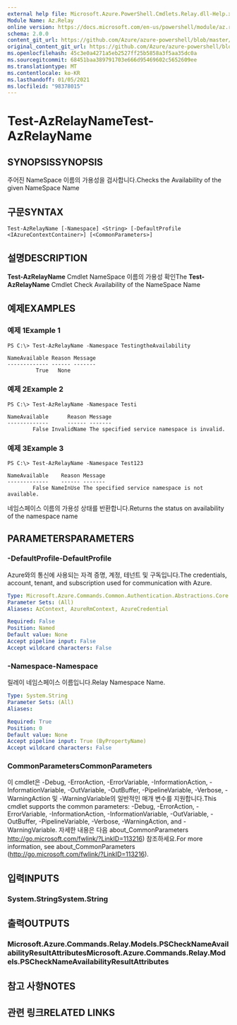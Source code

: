 ```yaml
---
external help file: Microsoft.Azure.PowerShell.Cmdlets.Relay.dll-Help.xml
Module Name: Az.Relay
online version: https://docs.microsoft.com/en-us/powershell/module/az.relay/test-azrelayname
schema: 2.0.0
content_git_url: https://github.com/Azure/azure-powershell/blob/master/src/Relay/Relay/help/Test-AzRelayName.md
original_content_git_url: https://github.com/Azure/azure-powershell/blob/master/src/Relay/Relay/help/Test-AzRelayName.md
ms.openlocfilehash: 45c3e0a4271a5eb2527ff25b5858a3f5aa35dc0a
ms.sourcegitcommit: 68451baa389791703e666d95469602c5652609ee
ms.translationtype: MT
ms.contentlocale: ko-KR
ms.lasthandoff: 01/05/2021
ms.locfileid: "98378015"
---
```

# <span data-ttu-id="dcc01-101">Test-AzRelayName</span><span class="sxs-lookup"><span data-stu-id="dcc01-101">Test-AzRelayName</span></span>

## <span data-ttu-id="dcc01-102">SYNOPSIS</span><span class="sxs-lookup"><span data-stu-id="dcc01-102">SYNOPSIS</span></span>
<span data-ttu-id="dcc01-103">주어진 NameSpace 이름의 가용성을 검사합니다.</span><span class="sxs-lookup"><span data-stu-id="dcc01-103">Checks the Availability of the given NameSpace Name</span></span>

## <span data-ttu-id="dcc01-104">구문</span><span class="sxs-lookup"><span data-stu-id="dcc01-104">SYNTAX</span></span>

```
Test-AzRelayName [-Namespace] <String> [-DefaultProfile <IAzureContextContainer>] [<CommonParameters>]
```

## <span data-ttu-id="dcc01-105">설명</span><span class="sxs-lookup"><span data-stu-id="dcc01-105">DESCRIPTION</span></span>
<span data-ttu-id="dcc01-106">**Test-AzRelayName** Cmdlet NameSpace 이름의 가용성 확인</span><span class="sxs-lookup"><span data-stu-id="dcc01-106">The **Test-AzRelayName** Cmdlet Check Availability of the NameSpace Name</span></span>

## <span data-ttu-id="dcc01-107">예제</span><span class="sxs-lookup"><span data-stu-id="dcc01-107">EXAMPLES</span></span>

### <span data-ttu-id="dcc01-108">예제 1</span><span class="sxs-lookup"><span data-stu-id="dcc01-108">Example 1</span></span>
```
PS C:\> Test-AzRelayName -Namespace TestingtheAvailability

NameAvailable Reason Message
------------- ------ -------
         True   None
```

### <span data-ttu-id="dcc01-109">예제 2</span><span class="sxs-lookup"><span data-stu-id="dcc01-109">Example 2</span></span>
```
PS C:\> Test-AzRelayName -Namespace Testi

NameAvailable      Reason Message
-------------      ------ -------
        False InvalidName The specified service namespace is invalid.
```

### <span data-ttu-id="dcc01-110">예제 3</span><span class="sxs-lookup"><span data-stu-id="dcc01-110">Example 3</span></span>
```
PS C:\> Test-AzRelayName -Namespace Test123

NameAvailable    Reason Message
-------------    ------ -------
        False NameInUse The specified service namespace is not available.
```

<span data-ttu-id="dcc01-111">네임스페이스 이름의 가용성 상태를 반환합니다.</span><span class="sxs-lookup"><span data-stu-id="dcc01-111">Returns the status on availability of the namespace name</span></span>

## <span data-ttu-id="dcc01-112">PARAMETERS</span><span class="sxs-lookup"><span data-stu-id="dcc01-112">PARAMETERS</span></span>

### <span data-ttu-id="dcc01-113">-DefaultProfile</span><span class="sxs-lookup"><span data-stu-id="dcc01-113">-DefaultProfile</span></span>
<span data-ttu-id="dcc01-114">Azure와의 통신에 사용되는 자격 증명, 계정, 테넌트 및 구독입니다.</span><span class="sxs-lookup"><span data-stu-id="dcc01-114">The credentials, account, tenant, and subscription used for communication with Azure.</span></span>

```yaml
Type: Microsoft.Azure.Commands.Common.Authentication.Abstractions.Core.IAzureContextContainer
Parameter Sets: (All)
Aliases: AzContext, AzureRmContext, AzureCredential

Required: False
Position: Named
Default value: None
Accept pipeline input: False
Accept wildcard characters: False
```

### <span data-ttu-id="dcc01-115">-Namespace</span><span class="sxs-lookup"><span data-stu-id="dcc01-115">-Namespace</span></span>
<span data-ttu-id="dcc01-116">릴레이 네임스페이스 이름입니다.</span><span class="sxs-lookup"><span data-stu-id="dcc01-116">Relay Namespace Name.</span></span>

```yaml
Type: System.String
Parameter Sets: (All)
Aliases:

Required: True
Position: 0
Default value: None
Accept pipeline input: True (ByPropertyName)
Accept wildcard characters: False
```

### <span data-ttu-id="dcc01-117">CommonParameters</span><span class="sxs-lookup"><span data-stu-id="dcc01-117">CommonParameters</span></span>
<span data-ttu-id="dcc01-118">이 cmdlet은 -Debug, -ErrorAction, -ErrorVariable, -InformationAction, -InformationVariable, -OutVariable, -OutBuffer, -PipelineVariable, -Verbose, -WarningAction 및 -WarningVariable의 일반적인 매개 변수를 지원합니다.</span><span class="sxs-lookup"><span data-stu-id="dcc01-118">This cmdlet supports the common parameters: -Debug, -ErrorAction, -ErrorVariable, -InformationAction, -InformationVariable, -OutVariable, -OutBuffer, -PipelineVariable, -Verbose, -WarningAction, and -WarningVariable.</span></span> <span data-ttu-id="dcc01-119">자세한 내용은 다음 about_CommonParameters http://go.microsoft.com/fwlink/?LinkID=113216) 참조하세요.</span><span class="sxs-lookup"><span data-stu-id="dcc01-119">For more information, see about_CommonParameters (http://go.microsoft.com/fwlink/?LinkID=113216).</span></span>

## <span data-ttu-id="dcc01-120">입력</span><span class="sxs-lookup"><span data-stu-id="dcc01-120">INPUTS</span></span>

### <span data-ttu-id="dcc01-121">System.String</span><span class="sxs-lookup"><span data-stu-id="dcc01-121">System.String</span></span>

## <span data-ttu-id="dcc01-122">출력</span><span class="sxs-lookup"><span data-stu-id="dcc01-122">OUTPUTS</span></span>

### <span data-ttu-id="dcc01-123">Microsoft.Azure.Commands.Relay.Models.PSCheckNameAvailabilityResultAttributes</span><span class="sxs-lookup"><span data-stu-id="dcc01-123">Microsoft.Azure.Commands.Relay.Models.PSCheckNameAvailabilityResultAttributes</span></span>

## <span data-ttu-id="dcc01-124">참고 사항</span><span class="sxs-lookup"><span data-stu-id="dcc01-124">NOTES</span></span>

## <span data-ttu-id="dcc01-125">관련 링크</span><span class="sxs-lookup"><span data-stu-id="dcc01-125">RELATED LINKS</span></span>
